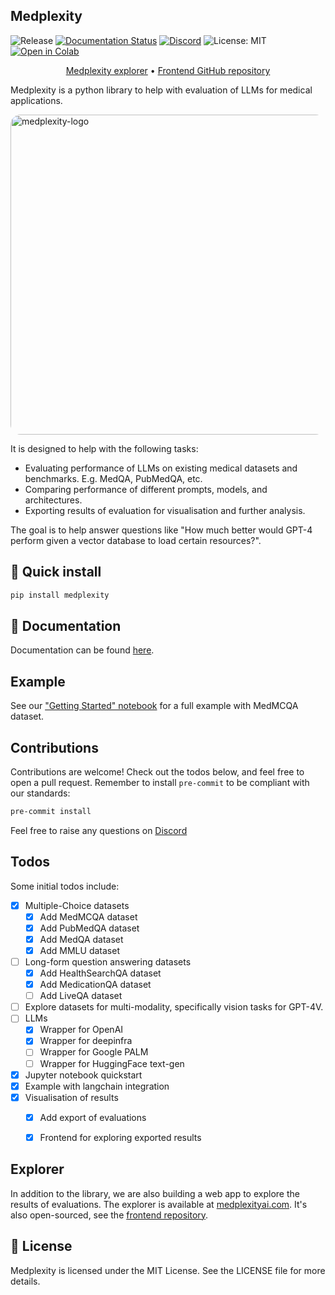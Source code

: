 ## Medplexity 

![Release](https://img.shields.io/pypi/v/medplexity?label=Release&style=flat-square)
[![Documentation Status](https://readthedocs.org/projects/medplexity/badge/?version=latest)](https://medplexity.readthedocs.io/en/latest/?badge=latest)
[![Discord](https://dcbadge.vercel.app/api/server/jUKkgqVzQ?style=flat&compact=true)](https://discord.gg/jUKkgqVzQ)
![License: MIT](https://img.shields.io/badge/License-MIT-yellow.svg)
[![Open in Colab](https://camo.githubusercontent.com/84f0493939e0c4de4e6dbe113251b4bfb5353e57134ffd9fcab6b8714514d4d1/68747470733a2f2f636f6c61622e72657365617263682e676f6f676c652e636f6d2f6173736574732f636f6c61622d62616467652e737667)](https://colab.research.google.com/github/MaksymPetyak/medplexity/blob/main/notebooks/Getting%20started.ipynb)

<p style="text-align: center;">
  <a href="https://www.medplexityai.com/">Medplexity explorer</a> •
  <a href="https://github.com/MaksymPetyak/medplexity-frontend">Frontend GitHub repository</a>
</p>


Medplexity is a python library to help with evaluation of LLMs for medical applications.

<img src="images/medplexity-logo.png" alt="medplexity-logo" width="512px" style="border-radius: 16px;"/>

It is designed to help with the following tasks:
- Evaluating performance of LLMs on existing medical datasets and benchmarks. E.g. MedQA, PubMedQA, etc.
- Comparing performance of different prompts, models, and architectures.
- Exporting results of evaluation for visualisation and further analysis. 

The goal is to help answer questions like "How much better would GPT-4 perform given a vector database to load certain resources?".


## 🔧 Quick install
```bash
pip install medplexity
```

## 📖 Documentation

Documentation can be found [here](https://medplexity.readthedocs.io/en/latest/).


## Example
See our ["Getting Started" notebook](`https://colab.research.google.com/github/MaksymPetyak/medplexity/blob/main/notebooks/Getting%20started.ipynb`) for a full example with MedMCQA dataset.

## Contributions

Contributions are welcome! Check out the todos below, and feel free to open a pull request.
Remember to install `pre-commit` to be compliant with our standards:

```bash
pre-commit install
```

Feel free to raise any questions on [Discord](https://discord.gg/jUKkgqVzQ)

## Todos
Some initial todos include:
- [x] Multiple-Choice datasets
  - [x] Add MedMCQA dataset
  - [x] Add PubMedQA dataset
  - [x] Add MedQA dataset
  - [x] Add MMLU dataset
- [ ] Long-form question answering datasets
  - [x] Add HealthSearchQA dataset
  - [x] Add MedicationQA dataset
  - [ ] Add LiveQA dataset
- [ ] Explore datasets for multi-modality, specifically vision tasks for GPT-4V.
- [ ] LLMs
    - [x] Wrapper for OpenAI
    - [x] Wrapper for deepinfra
    - [ ] Wrapper for Google PALM
    - [ ] Wrapper for HuggingFace text-gen
- [x] Jupyter notebook quickstart
- [x] Example with langchain integration
- [x] Visualisation of results
  - [x] Add export of evaluations
  - [x] Frontend for exploring exported results


## Explorer
In addition to the library, we are also building a web app to explore the results of evaluations.
The explorer is available at [medplexityai.com](https://www.medplexityai.com/).
It's also open-sourced, see the [frontend repository](https://github.com/MaksymPetyak/medplexity-frontend).

## 📜 License
Medplexity is licensed under the MIT License. See the LICENSE file for more details.

